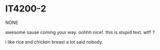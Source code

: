 # IT4200-2
NONE

awesome sause coming your way. oohhh nice!. 
this is stupid text. wtf! ?

i like rice and chicken breast a lot said nobody.

